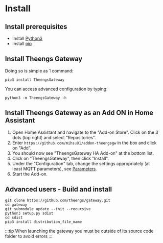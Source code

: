 # Install

## Install prerequisites
* Install [Python3](https://www.python.org/downloads/)
* Install [pip](https://pip.pypa.io/en/stable/installation/)

## Install Theengs Gateway
Doing so is simple as 1 command:
```shell
pip3 install TheengsGateway
```

You can access advanced configuration by typing:
```shell
python3 -m TheengsGateway -h
```

## Install Theengs Gateway as an Add ON in Home Assistant
1. Open Home Assistant and navigate to the "Add-on Store". Click on the 3 dots (top right) and select "Repositories".
2. Enter `https://github.com/mihsu81/addon-theengsgw` in the box and click on "Add".
3. You should now see "TheengsGateway HA Add-on" at the bottom list.
4. Click on "TheengsGateway", then click "Install".
5. Under the "Configuration" tab, change the settings appropriately (at least MQTT parameters), see [Parameters](#parameters).
6. Start the Add-on.

## Advanced users - Build and install
```
git clone https://github.com/theengs/gateway.git
cd gateway
git submodule update --init --recursive
python3 setup.py sdist
cd sdist
pip3 install distribution_file_name
```
:::tip
When launching the gateway you must be outside of its source code folder to avoid errors
:::